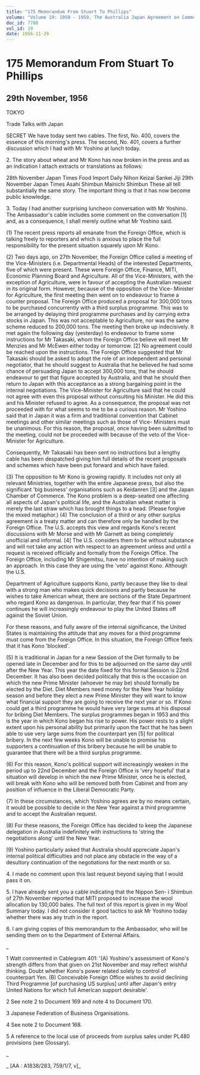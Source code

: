 ```yaml
---
title: "175 Memorandum From Stuart To Phillips"
volume: "Volume 19: 1950 - 1959, The Australia Japan Agreement on Commerce"
doc_id: 7780
vol_id: 19
date: 1956-11-29
---
```


# 175 Memorandum From Stuart To Phillips

## 29th November, 1956

TOKYO

Trade Talks with Japan

SECRET We have today sent two cables. The first, No. 400, covers the essence of this morning's press. The second, No. 401, covers a further discussion which I had with Mr Yoshino at lunch today.

2\. The story about wheat and Mr Kono has now broken in the press and as an indication I attach extracts or translations as follows:

28th November Japan Times Food Import Daily Nihon Keizai Sankei Jiji 29th November Japan Times Asahi Shimbun Mainichi Shimbun These all tell substantially the same story. The important thing is that it has now become public knowledge.

3\. Today I had another surprising luncheon conversation with Mr Yoshino. The Ambassador's cable includes some comment on the conversation [1] and, as a consequence, I shall merely outline what Mr Yoshino said.

(1) The recent press reports all emanate from the Foreign Office, which is talking freely to reporters and which is anxious to place the full responsibility for the present situation squarely upon Mr Kono.

(2) Two days ago, on 27th November, the Foreign Office called a meeting of the Vice-Ministers (i.e. Departmental Heads) of the interested Departments, five of which were present. These were Foreign Office, Finance, MITI, Economic Planning Board and Agriculture. All of the Vice-Ministers, with the exception of Agriculture, were in favour of accepting the Australian request in its original form. However, because of the opposition of the Vice- Minister for Agriculture, the first meeting then went on to endeavour to frame a counter proposal. The Foreign Office produced a proposal for 300,000 tons to be purchased concurrently with a third surplus programme. This was to be arranged by delaying third programme purchases and by carrying extra stocks in Japan. This was not acceptable to Agriculture, nor was the same scheme reduced to 200,000 tons. The meeting then broke up indecisively. It met again the following day (yesterday) to endeavour to frame some instructions for Mr Takasaki, whom the Foreign Office believe will meet Mr Menzies and Mr McEwen either today or tomorrow. [2] No agreement could be reached upon the instructions. The Foreign Office suggested that Mr Takasaki should be asked to adopt the role of an independent and personal negotiator, that he should suggest to Australia that he believed he had some chance of persuading Japan to accept 300,000 tons, that he should endeavour to get that figure accepted by Australia, and that he should then return to Japan with this acceptance as a strong bargaining point in the internal negotiations. The Vice-Minister for Agriculture said that he could not agree with even this proposal without consulting his Minister. He did this and his Minister refused to agree. As a consequence, the proposal was not proceeded with for what seems to me to be a curious reason. Mr Yoshino said that in Japan it was a firm and traditional convention that Cabinet meetings and other similar meetings such as those of Vice- Ministers must be unanimous. For this reason, the proposal, once having been submitted to the meeting, could not be proceeded with because of the veto of the Vice-Minister for Agriculture.

Consequently, Mr Takasaki has been sent no instructions but a lengthy cable has been despatched giving him full details of the recent proposals and schemes which have been put forward and which have failed.

(3) The opposition to Mr Kono is growing rapidly. It includes not only all relevant Ministries, together with the entire Japanese press, but also the significant 'big business' organisations such as Keidanren [3] and the Japan Chamber of Commerce. The Kono problem is a deep-seated one affecting all aspects of Japan's political life, and the Australian wheat matter is merely the last straw which has brought things to a head. (Please forgive the mixed metaphor.) (4) The conclusion of a third or any other surplus agreement is a treaty matter and can therefore only be handled by the Foreign Office. The U.S. accepts this view and regards Kono's recent discussions with Mr Morse and with Mr Garnett as being completely unofficial and informal. [4] The U.S. considers them to be without substance and will not take any action with respect to an agreement unless and until a request is received officially and formally from the Foreign Office. The Foreign Office, including Mr Shigemitsu, have no intention of making such an approach. In this case they are using the 'veto' against Kono. Although the U.S.

Department of Agriculture supports Kono, partly because they like to deal with a strong man who makes quick decisions and partly because he wishes to take American wheat, there are sections of the State Department who regard Kono as dangerous. In particular, they fear that if his power continues he will increasingly endeavour to play the United States off against the Soviet Union.

For these reasons, and fully aware of the internal significance, the United States is maintaining the attitude that any moves for a third programme must come from the Foreign Office. In this situation, the Foreign Office feels that it has Kono 'blocked'.

(5) It is traditional in Japan for a new Session of the Diet formally to be opened late in December and for this to be adjourned on the same day until after the New Year. This year the date fixed for this formal Session is 22nd December. It has also been decided politically that this is the occasion on which the new Prime Minister (whoever he may be) should formally be elected by the Diet. Diet Members need money for the New Year holiday season and before they elect a new Prime Minister they will want to know what financial support they are going to receive the next year or so. If Kono could get a third programme he would have very large sums at his disposal for bribing Diet Members. The surplus programmes began in 1953 and this is the year in which Kono began his rise to power. His power rests to a slight extent upon his personal ability but primarily upon the fact that he has been able to use very large sums from the counterpart yen [5] for political bribery. In the next few weeks Kono will be unable to promise his supporters a continuation of this bribery because he will be unable to guarantee that there will be a third surplus programme.

(6) For this reason, Kono's political support will increasingly weaken in the period up to 22nd December and the Foreign Office is 'very hopeful' that a situation will develop in which the new Prime Minister, once he is elected, will break with Kono who will be removed both from Cabinet and from any position of influence in the Liberal Democratic Party.

(7) In these circumstances, which Yoshino agrees are by no means certain, it would be possible to decide in the New Year against a third programme and to accept the Australian request.

(8) For these reasons, the Foreign Office has decided to keep the Japanese delegation in Australia indefinitely with instructions to 'string the negotiations along' until the New Year.

(9) Yoshino particularly asked that Australia should appreciate Japan's internal political difficulties and not place any obstacle in the way of a desultory continuation of the negotiations for the next month or so.

4\. I made no comment upon this last request beyond saying that I would pass it on.

5\. I have already sent you a cable indicating that the Nippon Sen- i Shimbun of 27th November reported that MITI proposed to increase the wool allocation by 130,000 bales. The full text of this report is given in my Wool Summary today. I did not consider it good tactics to ask Mr Yoshino today whether there was any truth in the report.

6\. I am giving copies of this memorandum to the Ambassador, who will be sending them on to the Department of External Affairs.

_

1 Watt commented in Cablegram 401: '(A) Yoshino's assessment of Kono's strength differs from that given on 21st November and may reflect wishful thinking. Doubt whether Kono's power related solely to control of counterpart Yen. (B) Conceivable Foreign Office wishes to avoid declining Third Programme [of purchasing US surplus] until after Japan's entry United Nations for which full American support desirable'.

2 See note 2 to Document 169 and note 4 to Document 170.

3 Japanese Federation of Business Organisations.

4 See note 2 to Document 168.

5 A reference to the local use of proceeds from surplus sales under PL480 provisions (see Glossary).

_

_ [AA : A1838/283, 759/1/7, v]_
